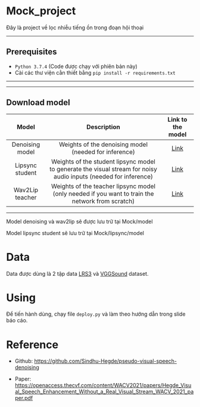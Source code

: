 # Mock_project
Đây là project về lọc nhiễu tiếng ồn trong đoạn hội thoại

----
Prerequisites
---
- `Python 3.7.4` (Code được chạy với phiên bản này)
-  Cài các thư viện cằn thiết bằng `pip install -r requirements.txt`
-----

-----
Download model
-----

| Model  | Description |  Link to the model | 
| :-------------: | :---------------: | :---------------: |
| Denoising model  | Weights of the denoising model (needed for inference) | [Link](https://drive.google.com/file/d/10vaYmBLTPzsIHxL_27vD_AVJeoEHjRAd/view?usp=sharing) |---
| Lipsync student  | Weights of the student lipsync model to generate the visual stream for noisy audio inputs (needed for inference)| [Link](https://drive.google.com/file/d/1DOp9H8raua0ppywLaXYso7nALWPz_rL0/view?usp=sharing) |
| Wav2Lip teacher  |Weights of the teacher lipsync model (only needed if you want to train the network from scratch) | [Link](https://drive.google.com/file/d/1K-PF-cDD6jFyM2Lj5OvhmYdKvX5qAHZ7/view?usp=sharing)  |

---
Model denoising và wav2lip sẽ được lưu trữ tại Mock/model

Model lipsync student sẽ lưu trữ tại Mock/lipsync/model


# Data

Data được dùng là 2 tập data [LRS3](https://www.robots.ox.ac.uk/~vgg/data/lip_reading/lrs3.html) và [VGGSound](https://www.robots.ox.ac.uk/~vgg/data/vggsound/) dataset. 

# Using
Để tiến hành dùng, chạy file `deploy.py` và làm theo hướng dẫn trong slide báo cáo.

# Reference
- Github: https://github.com/Sindhu-Hegde/pseudo-visual-speech-denoising

- Paper: https://openaccess.thecvf.com/content/WACV2021/papers/Hegde_Visual_Speech_Enhancement_Without_a_Real_Visual_Stream_WACV_2021_paper.pdf

